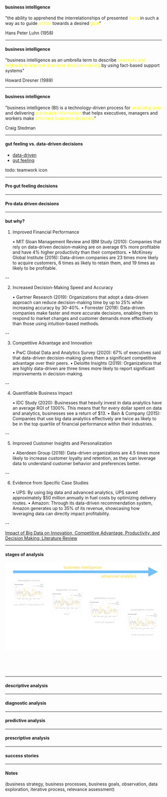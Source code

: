 #### business intelligence

"the ability to apprehend the interrelationships of presented <span style="color: yellow;">facts</span> in such a way as to guide <span style="color: yellow;">action</span> towards a desired <span style="color: yellow;">goal</span>"

Hans Peter Luhn (1958)

---

#### business intelligence

"business intelligence as an umbrella term to describe <span style="color: yellow;">concepts and methods to improve business decision making</span> by using fact-based support systems"

Howard Dresner (1989)

---

#### business intelligence

"business intelligence (BI) is a technology-driven process for <span style="color: yellow;">analyzing data</span> and delivering <span style="color: yellow;">actionable information</span> that helps executives, managers and workers make <span style="color: yellow;">informed business decisions</span>"

Craig Stedman

---

#### gut feeling vs. data-driven decisions

- [data-driven](https://www.rib-software.com/en/blogs/data-driven-decision-making-in-businesses#why-data-driven-decision-making-is-important?)
- [gut feeling](https://raybwilliams.medium.com/should-you-trust-logic-and-data-or-gut-feelings-to-make-decisions-d4afcbf987c8)

todo: teamwork icon

---

#### Pro gut feeling decisions

---

#### Pro data driven decisions

---

#### but why?

1. Improved Financial Performance

   • MIT Sloan Management Review and IBM Study (2010): Companies that rely on data-driven decision-making are on average 6% more profitable and have 4% higher productivity than their competitors.
   • McKinsey Global Institute (2016): Data-driven companies are 23 times more likely to acquire customers, 6 times as likely to retain them, and 19 times as likely to be profitable.

--

2. Increased Decision-Making Speed and Accuracy

   • Gartner Research (2019): Organizations that adopt a data-driven approach can reduce decision-making time by up to 25% while increasing accuracy by 30-40%.
   • Forrester (2019): Data-driven companies make faster and more accurate decisions, enabling them to respond to market changes and customer demands more effectively than those using intuition-based methods.

--

3. Competitive Advantage and Innovation

   • PwC Global Data and Analytics Survey (2020): 67% of executives said that data-driven decision-making gives them a significant competitive advantage over their peers.
   • Deloitte Insights (2019): Organizations that are highly data-driven are three times more likely to report significant improvements in decision-making.

--

4. Quantifiable Business Impact

   • IDC Study (2020): Businesses that heavily invest in data analytics have an average ROI of 1300%. This means that for every dollar spent on data and analytics, businesses see a return of $13.
   • Bain & Company (2015): Companies that use big data analytics effectively are twice as likely to be in the top quartile of financial performance within their industries.

--

5. Improved Customer Insights and Personalization

   • Aberdeen Group (2018): Data-driven organizations are 4.5 times more likely to increase customer loyalty and retention, as they can leverage data to understand customer behavior and preferences better.

--

6. Evidence from Specific Case Studies

   • UPS: By using big data and advanced analytics, UPS saved approximately $50 million annually in fuel costs by optimizing delivery routes.
   • Amazon: Through its data-driven recommendation system, Amazon generates up to 35% of its revenue, showcasing how leveraging data can directly impact profitability.

--

[Impact of Big Data on Innovation, Competitive Advantage, Productivity, and Decision Making: Literature Review](https://www.researchgate.net/publication/350129954_Impact_of_Big_Data_on_Innovation_Competitive_Advantage_Productivity_and_Decision_Making_Literature_Review/figures)

---

#### stages of analysis

<img
  src="../assets/business_intelligence/imgs/imgs.001.png"
  alt="Overview"
  style="
    width: 800px;
    margin: 0 auto 4rem auto;
    padding-right: 5rem;
    background: transparent;
  "
/>

---

#### descriptive analysis

---

#### diagnostic analysis

---

#### predictive analysis

---

#### prescriptive analysis

---

#### success stories

---

#### Notes

(business strategy, business processes, business goals, observation, data exploration, iterative process, relevance assessment)
